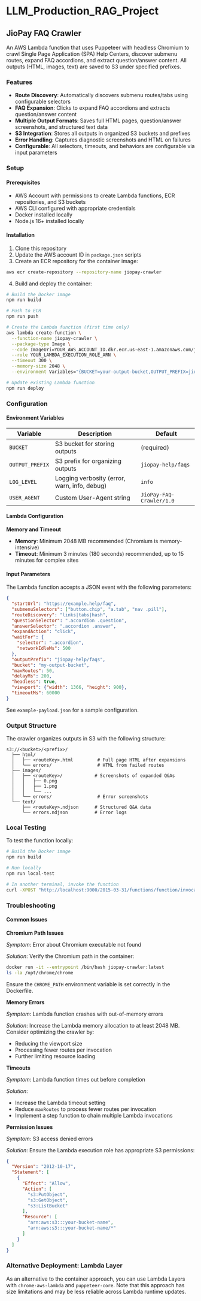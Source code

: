 # LLM_Production_RAG_Project

## JioPay FAQ Crawler

An AWS Lambda function that uses Puppeteer with headless Chromium to crawl Single Page Application (SPA) Help Centers, discover submenu routes, expand FAQ accordions, and extract question/answer content. All outputs (HTML, images, text) are saved to S3 under specified prefixes.

### Features

- **Route Discovery**: Automatically discovers submenu routes/tabs using configurable selectors
- **FAQ Expansion**: Clicks to expand FAQ accordions and extracts question/answer content
- **Multiple Output Formats**: Saves full HTML pages, question/answer screenshots, and structured text data
- **S3 Integration**: Stores all outputs in organized S3 buckets and prefixes
- **Error Handling**: Captures diagnostic screenshots and HTML on failures
- **Configurable**: All selectors, timeouts, and behaviors are configurable via input parameters

### Setup

#### Prerequisites

- AWS Account with permissions to create Lambda functions, ECR repositories, and S3 buckets
- AWS CLI configured with appropriate credentials
- Docker installed locally
- Node.js 16+ installed locally

#### Installation

1. Clone this repository
2. Update the AWS account ID in `package.json` scripts
3. Create an ECR repository for the container image:

```bash
aws ecr create-repository --repository-name jiopay-crawler
```

4. Build and deploy the container:

```bash
# Build the Docker image
npm run build

# Push to ECR
npm run push

# Create the Lambda function (first time only)
aws lambda create-function \
  --function-name jiopay-crawler \
  --package-type Image \
  --code ImageUri=YOUR_AWS_ACCOUNT_ID.dkr.ecr.us-east-1.amazonaws.com/jiopay-crawler:latest \
  --role YOUR_LAMBDA_EXECUTION_ROLE_ARN \
  --timeout 300 \
  --memory-size 2048 \
  --environment Variables="{BUCKET=your-output-bucket,OUTPUT_PREFIX=jiopay-help/faqs,LOG_LEVEL=info}"

# Update existing Lambda function
npm run deploy
```

### Configuration

#### Environment Variables

| Variable | Description | Default |
|----------|-------------|--------|
| `BUCKET` | S3 bucket for storing outputs | (required) |
| `OUTPUT_PREFIX` | S3 prefix for organizing outputs | `jiopay-help/faqs` |
| `LOG_LEVEL` | Logging verbosity (error, warn, info, debug) | `info` |
| `USER_AGENT` | Custom User-Agent string | `JioPay-FAQ-Crawler/1.0` |

#### Lambda Configuration

**Memory and Timeout**

- **Memory**: Minimum 2048 MB recommended (Chromium is memory-intensive)
- **Timeout**: Minimum 3 minutes (180 seconds) recommended, up to 15 minutes for complex sites

#### Input Parameters

The Lambda function accepts a JSON event with the following parameters:

```json
{
  "startUrl": "https://example.help/faq",
  "submenuSelectors": ["button.chip", "a.tab", "nav .pill"],
  "routeDiscovery": "links|tabs|hash",
  "questionSelector": ".accordion .question",
  "answerSelector": ".accordion .answer",
  "expandAction": "click",
  "waitFor": {
    "selector": ".accordion",
    "networkIdleMs": 500
  },
  "outputPrefix": "jiopay-help/faqs",
  "bucket": "my-output-bucket",
  "maxRoutes": 50,
  "delayMs": 200,
  "headless": true,
  "viewport": {"width": 1366, "height": 900},
  "timeoutMs": 60000
}
```

See `example-payload.json` for a sample configuration.

### Output Structure

The crawler organizes outputs in S3 with the following structure:

```
s3://<bucket>/<prefix>/
  ├── html/
  │   ├── <routeKey>.html         # Full page HTML after expansions
  │   └── errors/                 # HTML from failed routes
  ├── images/
  │   ├── <routeKey>/            # Screenshots of expanded Q&As
  │   │   ├── 0.png
  │   │   ├── 1.png
  │   │   └── ...
  │   └── errors/                 # Error screenshots
  └── text/
      ├── <routeKey>.ndjson      # Structured Q&A data
      └── errors.ndjson          # Error logs
```

### Local Testing

To test the function locally:

```bash
# Build the Docker image
npm run build

# Run locally
npm run local-test

# In another terminal, invoke the function
curl -XPOST "http://localhost:9000/2015-03-31/functions/function/invocations" -d @example-payload.json
```

### Troubleshooting

#### Common Issues

**Chromium Path Issues**

*Symptom*: Error about Chromium executable not found

*Solution*: Verify the Chromium path in the container:

```bash
docker run -it --entrypoint /bin/bash jiopay-crawler:latest
ls -la /opt/chrome/chrome
```

Ensure the `CHROME_PATH` environment variable is set correctly in the Dockerfile.

**Memory Errors**

*Symptom*: Lambda function crashes with out-of-memory errors

*Solution*: Increase the Lambda memory allocation to at least 2048 MB. Consider optimizing the crawler by:

- Reducing the viewport size
- Processing fewer routes per invocation
- Further limiting resource loading

**Timeouts**

*Symptom*: Lambda function times out before completion

*Solution*:

- Increase the Lambda timeout setting
- Reduce `maxRoutes` to process fewer routes per invocation
- Implement a step function to chain multiple Lambda invocations

**Permission Issues**

*Symptom*: S3 access denied errors

*Solution*: Ensure the Lambda execution role has appropriate S3 permissions:

```json
{
  "Version": "2012-10-17",
  "Statement": [
    {
      "Effect": "Allow",
      "Action": [
        "s3:PutObject",
        "s3:GetObject",
        "s3:ListBucket"
      ],
      "Resource": [
        "arn:aws:s3:::your-bucket-name",
        "arn:aws:s3:::your-bucket-name/*"
      ]
    }
  ]
}
```

### Alternative Deployment: Lambda Layer

As an alternative to the container approach, you can use Lambda Layers with `chrome-aws-lambda` and `puppeteer-core`. Note that this approach has size limitations and may be less reliable across Lambda runtime updates.